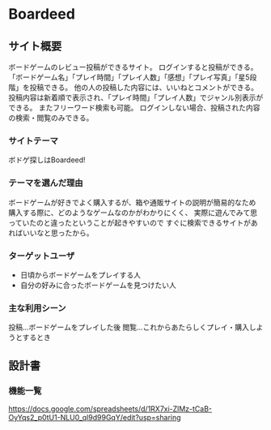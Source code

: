 # Boardeed


## サイト概要
ボードゲームのレビュー投稿ができるサイト。
ログインすると投稿ができる。
「ボードゲーム名」「プレイ時間」「プレイ人数」「感想」「プレイ写真」「星5段階」を投稿できる。
他の人の投稿した内容には、いいねとコメントができる。
投稿内容は新着順で表示され、「プレイ時間」「プレイ人数」でジャンル別表示ができる。
またフリーワード検索も可能。
ログインしない場合、投稿された内容の検索・閲覧のみできる。

### サイトテーマ
ボドゲ探しはBoardeed!

### テーマを選んだ理由
ボードゲームが好きでよく購入するが、箱や通販サイトの説明が簡易的なため
購入する際に、どのようなゲームなのかがわかりにくく、
実際に遊んでみて思っていたのと違ったということが起きやすいので
すぐに検索できるサイトがあればいいなと思ったから。

### ターゲットユーザ
* 日頃からボードゲームをプレイする人
* 自分の好みに合ったボードゲームを見つけたい人

### 主な利用シーン
投稿…ボードゲームをプレイした後
閲覧…これからあたらしくプレイ・購入しようとするとき

## 設計書

### 機能一覧
<https://docs.google.com/spreadsheets/d/1RX7xi-ZlMz-tCaB-OyYqs2_p0tU1-NLU0_ql9d99GqY/edit?usp=sharing>


